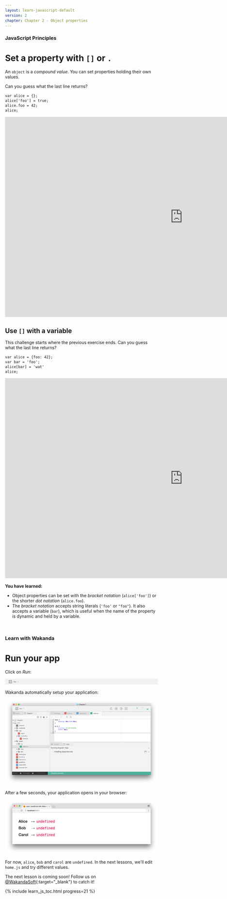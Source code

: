 ```yaml
---
layout: learn-javascript-default
version: 2
chapter: Chapter 2 - Object properties
---
```


### JavaScript Principles

# Set a property with `[]` or `.`

An `object` is a _compound value_. You can set properties holding their own values.

Can you guess what the last line returns?

    var alice = {};
    alice['foo'] = true;
    alice.foo = 42;
    alice;

<div class="player">
<div class="embed-video">
<iframe src="https://player.vimeo.com/video/208474357" width="1170" height="658" allowtransparency="true" frameborder="0" webkitallowfullscreen="" mozallowfullscreen="" allowfullscreen=""></iframe>
</div>
</div>


## Use `[]` with a variable

This challenge starts where the previous exercise ends. Can you guess what the last line returns?

    var alice = {foo: 42};
    var bar = 'foo';
    alice[bar] = 'wat'
    alice;

<div class="player">
<div class="embed-video">
<iframe src="https://player.vimeo.com/video/210588506" width="1170" height="658" allowtransparency="true" frameborder="0" webkitallowfullscreen="" mozallowfullscreen="" allowfullscreen=""></iframe>
</div>
</div>

**You have learned:**

*   Object properties can be set with the _bracket notation_ (`alice['foo']`) or the shorter _dot notation_ (`alice.foo`).
*   The _bracket notation_ accepts string literals (`'foo'` or `"foo"`). It also accepts a variable (`bar`), which is useful when the name of the property is dynamic and held by a variable.


<br/>

### Learn with Wakanda
# Run your app

Click on _Run_:

<img src="../img/wakanda-studio-run-button.png"/>

Wakanda automatically setup your application:

<img src="../img/wakanda-studio-run-in-progress.png"/>

After a few seconds, your application opens in your browser:

<img src="../img/wakanda-studio-web-page-0.png"/>

For now, `alice`, `bob` and `carol` are `undefined`. In the next lessons, we'll edit `home.js` and try different values.

The next lesson is coming soon! Follow us on [@WakandaSoft](https://twitter.com/wakandasoft){:target="_blank"} to catch it!

{% include learn_js_toc.html progress=21 %}